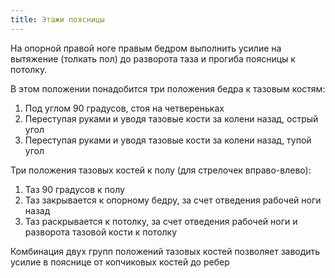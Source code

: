```yaml
---
title: Этажи поясницы
---
```


На опорной правой ноге правым бедром выполнить усилие на вытяжение
(толкать пол) до разворота таза и прогиба поясницы к потолку.

В этом положении понадобится три положения бедра к тазовым костям:

1.  Под углом 90 градусов, стоя на четвереньках
2.  Переступая руками и уводя тазовые кости за колени назад, острый угол
3.  Переступая руками и уводя тазовые кости за колени назад, тупой угол

Три положения тазовых костей к полу (для стрелочек вправо-влево):

1.  Таз 90 градусов к полу
2.  Таз закрывается к опорному бедру, за счет отведения рабочей ноги
    назад
3.  Таз раскрывается к потолку, за счет отведения рабочей ноги и
    разворота тазовой кости к потолку

Комбинация двух групп положений тазовых костей позволяет заводить усилие
в пояснице от копчиковых костей до ребер

